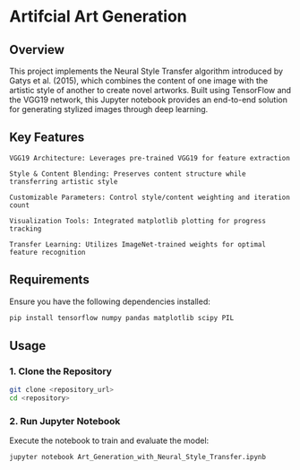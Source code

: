 # Artifcial Art Generation
 
## Overview

This project implements the Neural Style Transfer algorithm introduced by Gatys et al. (2015), which combines the content of one image with the artistic style of another to create novel artworks. Built using TensorFlow and the VGG19 network, this Jupyter notebook provides an end-to-end solution for generating stylized images through deep learning.
## Key Features

    VGG19 Architecture: Leverages pre-trained VGG19 for feature extraction

    Style & Content Blending: Preserves content structure while transferring artistic style

    Customizable Parameters: Control style/content weighting and iteration count

    Visualization Tools: Integrated matplotlib plotting for progress tracking

    Transfer Learning: Utilizes ImageNet-trained weights for optimal feature recognition

## Requirements

Ensure you have the following dependencies installed:

```bash
pip install tensorflow numpy pandas matplotlib scipy PIL 
```

## Usage

### 1. Clone the Repository

```bash
git clone <repository_url>
cd <repository>
```

### 2. Run Jupyter Notebook

Execute the notebook to train and evaluate the model:

```bash
jupyter notebook Art_Generation_with_Neural_Style_Transfer.ipynb
```

